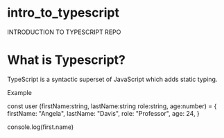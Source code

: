 # intro_to_typescript
INTRODUCTION TO TYPESCRIPT REPO

# What is Typescript?

TypeScript is a syntactic superset of JavaScript which adds static typing. 

Example

const user (firstName:string, lastName:string role:string, age:number) = {
  firstName: "Angela",
  lastName: "Davis",
  role: "Professor",
  age: 24,
}
 
console.log(first.name)

